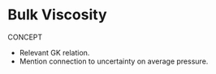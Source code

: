 # Bulk Viscosity

CONCEPT

- Relevant GK relation.
- Mention connection to uncertainty on average pressure.
